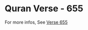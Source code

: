 # Quran Verse - 655 

For more infos, See [Verse 655](https://www.quranbookk.com/quran/search?q=655)